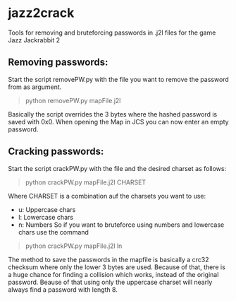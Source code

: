 # jazz2crack
Tools for removing and bruteforcing passwords in .j2l files for the game Jazz Jackrabbit 2

## Removing passwords:
Start the script removePW.py with the file you want to remove the password from as argument.
> python removePW.py mapFile.j2l

Basically the script overrides the 3 bytes where the hashed password is saved with 0x0. When opening the Map in JCS you can now enter an empty password.

## Cracking passwords:
Start the script crackPW.py with the file and the desired charset as follows:
> python crackPW.py mapFile.j2l CHARSET

Where CHARSET is a combination auf the charsets you want to use:
- u: Uppercase chars
- l: Lowercase chars
- n: Numbers
So if you want to bruteforce using numbers and lowercase chars use the command
> python crackPW.py mapFile.j2l ln

The method to save the passwords in the mapfile is basically a crc32 checksum where only the lower 3 bytes are used. Because of that, there is a huge chance for finding a collision which works, instead of the original password. Beause of that using only the uppercase charset will nearly always find a password with length 8.
